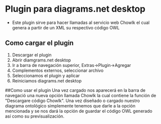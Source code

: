 # Plugin para diagrams.net desktop
- Este plugin sirve para hacer llamadas al servicio web Chowlk el cual genera a partir de un XML su respectivo código OWL
## Como cargar el plugin
1. Descargar el plugin
2. Abrir diamgrams.net desktop
3. Ir a barra de navegación superior, Extras->Plugin->Agregar
4. Complementos externos, seleccionar archivo
5. Seleccionamos el plugin y aplicar
6. Reiniciamos diagrams.net desktop

##Como usar el plugin
Una vez cargado nos aparecerá en la barra de navegació una nueva opción llamada Chowlk la cual contiene la función de "Descargare código Chowlk". Una vez diseñado o cargado nuestro diagrama ontológico simplemente tenemos que darle a la opción mencionada y se nos dará la opción de guardar el código OWL generado así como su previsualización.
